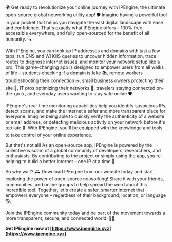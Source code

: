 🌍 Get ready to revolutionize your online journey with IPEngine, the ultimate open-source global networking utility app! 🛡️ Imagine having a powerful tool in your pocket that helps you navigate the vast digital landscape with ease and confidence. That's exactly what IPEngine offers – 100% free, accessible everywhere, and fully open-sourced for the benefit of all humanity. 🔍

With IPEngine, you can look up IP addresses and domains with just a few taps, run DNS and WHOIS queries to uncover hidden information, trace routes to diagnose internet issues, and monitor your network setup like a pro. This game-changing app is designed to empower users from all walks of life – students checking if a domain is fake 📚, remote workers troubleshooting their connection ☕️, small business owners protecting their site 💼, IT pros optimizing their networks 🔧, travelers staying connected on-the-go ✈️, and everyday users wanting to stay safe online 🛡️.

IPEngine's real-time monitoring capabilities help you identify suspicious IPs, detect scams, and make the internet a safer and more transparent place for everyone. Imagine being able to quickly verify the authenticity of a website or email address, or detecting malicious activity on your network before it's too late 🔒. With IPEngine, you'll be equipped with the knowledge and tools to take control of your online experience.

But that's not all! As an open-source app, IPEngine is powered by the collective wisdom of a global community of developers, researchers, and enthusiasts. By contributing to the project or simply using the app, you're helping to build a better internet – one IP at a time 🔩.

So why wait? 🕰️ Download IPEngine from our website today and start exploring the power of open-source networking! Share it with your friends, communities, and online groups to help spread the word about this incredible tool. Together, let's create a safer, smarter internet that empowers everyone – regardless of their background, location, or language 🌎.

Join the IPEngine community today and be part of the movement towards a more transparent, secure, and connected world! 💪🌟

**Get IPEngine now at [https://www.ipengine.xyz](https://www.ipengine.xyz)**